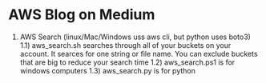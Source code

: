 # AWS Blog on Medium
1) AWS Search (linux/Mac/Windows uss aws cli, but python uses boto3)
   1.1) aws_search.sh searches through all of your buckets on your account. It searces for one string or file name. You can exclude buckets that are big to reduce your search time
   1.2) aws_search.ps1 is for windows computers
   1.3) aws_search.py is for python
